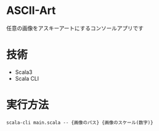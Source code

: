 # ASCII-Art
任意の画像をアスキーアートにするコンソールアプリです

# 技術
* Scala3
* Scala CLI

# 実行方法
```
scala-cli main.scala -- {画像のパス} {画像のスケール(数字)}
```
